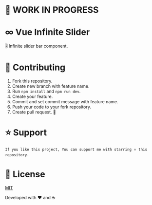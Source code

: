 # 🚧 WORK IN PROGRESS

# ∞ Vue Infinite Slider

🎚 Infinite slider bar component.

# 🤝 Contributing
1. Fork this repository.
2. Create new branch with feature name.
3. Run `npm install` and `npm run dev`.
4. Create your feature.
5. Commit and set commit message with feature name.
6. Push your code to your fork repository.
7. Create pull request. 🙂

# ⭐️ Support

```
If you like this project, You can support me with starring ⭐ this repository.
```

# 📄 License

[MIT](LICENSE)

Developed with ❤️ and ☕️ 
